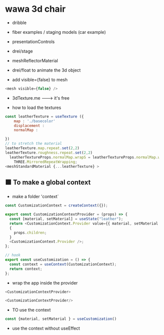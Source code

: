 # wawa 3d chair

- dribble
- fiber examples / staging models (car example)
- presentationControls

- drei/stage

- meshReflectorMaterial

- drei/float to animate the 3d object

- add visible={false} to mesh

```js
<mesh visible={false} />
```

- 3dTexture.me ---> it's free

- how to load the textures

```js
const leatherTexture = useTexture ({
    map : './basecolor'
    displacement :
    normalMap :

})
// to stretch the material
leatherTexture.map.repeat.set(2,2)
leatherTexture.roughness.repeat.set(2,2)
  leatherTextureProps.normalMap.wrapS = leatherTextureProps.normalMap.wrapT =
    THREE.MirroredRepeatWrapping;
<meshStandardMaterial {...leatherTexture} >
```

## 🟩 To make a global context

- make a folder 'context`

```js
const CustomizationContext = createContext({});

export const CustomizationContextProvider = (props) => {
  const [material, setMaterial] = useState("leather");
  return <CustomizationContext.Provider value={{ material, setMaterial }} />;
  {
    props.children;
  }
  <CustomizationContext.Provider />;
};

// hook 
export const useCustomization = () => {
  const context = useContext(CustomizationContext);
  return context;
};
```
- wrap the app inside the provider
```js 
<CustomizationContextProvider> 

<CustomizationContextProvider/>
 ```

-  TO use the context 
```js  
const {material, setMaterial } = useCustomization()
```


- use the context without useEffect 
